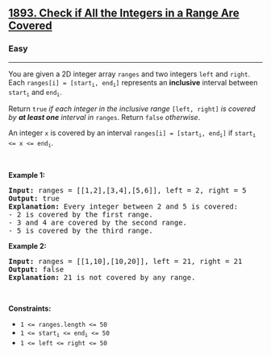 <h2><a href="https://leetcode.com/problems/check-if-all-the-integers-in-a-range-are-covered/">1893. Check if All the Integers in a Range Are Covered</a></h2><h3>Easy</h3><hr><div><p>You are given a 2D integer array <code style="">ranges</code> and two integers <code style="">left</code> and <code style="">right</code>. Each <code style="">ranges[i] = [start<sub>i</sub>, end<sub>i</sub>]</code> represents an <strong>inclusive</strong> interval between <code style="">start<sub>i</sub></code> and <code style="">end<sub>i</sub></code>.</p>

<p>Return <code style="">true</code> <em style="">if each integer in the inclusive range</em> <code style="">[left, right]</code> <em style="">is covered by <strong>at least one</strong> interval in</em> <code style="">ranges</code>. Return <code style="">false</code> <em style="">otherwise</em>.</p>

<p>An integer <code style="">x</code> is covered by an interval <code style="">ranges[i] = [start<sub>i</sub>, end<sub>i</sub>]</code> if <code style="">start<sub>i</sub> &lt;= x &lt;= end<sub>i</sub></code>.</p>

<p>&nbsp;</p>
<p><strong>Example 1:</strong></p>

<pre style=""><strong>Input:</strong> ranges = [[1,2],[3,4],[5,6]], left = 2, right = 5
<strong>Output:</strong> true
<strong>Explanation:</strong> Every integer between 2 and 5 is covered:
- 2 is covered by the first range.
- 3 and 4 are covered by the second range.
- 5 is covered by the third range.
</pre>

<p><strong>Example 2:</strong></p>

<pre style=""><strong>Input:</strong> ranges = [[1,10],[10,20]], left = 21, right = 21
<strong>Output:</strong> false
<strong>Explanation:</strong> 21 is not covered by any range.
</pre>

<p>&nbsp;</p>
<p><strong>Constraints:</strong></p>

<ul>
	<li><code style="">1 &lt;= ranges.length &lt;= 50</code></li>
	<li><code style="">1 &lt;= start<sub>i</sub> &lt;= end<sub>i</sub> &lt;= 50</code></li>
	<li><code style="">1 &lt;= left &lt;= right &lt;= 50</code></li>
</ul>
</div>